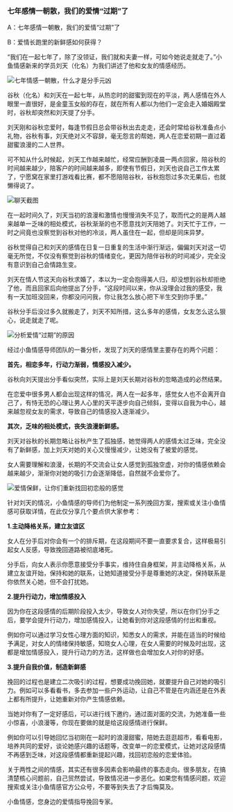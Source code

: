 ### 七年感情一朝散，我们的爱情“过期”了

A：七年感情一朝散，我们的爱情“过期”了

B：爱情长跑里的新鲜感如何获得？

“我们在一起七年了，除了没领证，我们就和夫妻一样，可如今她说走就走了。”小鱼情感新来的学员刘天（化名）为我们讲述了他和女友的情感经历。

![七年情感一朝散，什么才是分手元凶](/im/images/articles/a5/a5_3/image1.png "七年情感一朝散，什么才是分手元凶")

谷秋（化名）和刘天在一起七年，从热恋时的甜蜜到现在的平淡，两人感情在外人眼里一直很好，是金童玉女般的存在，就在所有人都以为他们一定会走入婚姻殿堂时，谷秋却突然和刘天提了分手。

刘天刚和谷秋恋爱时，每逢节假日总会带谷秋出去走走，还会时常给谷秋准备点小礼物，谷秋有事，刘天绝对义不容辞，毫无怨言的帮她，两人在恋爱初期一直过着甜蜜浪漫的二人世界。

可不知从什么时候起，刘天工作越来越忙，经常应酬到凌晨一两点回家，陪谷秋的时间越来越少，陪客户的时间越来越多，即使有节假日，刘天也说自己工作太累了，宁愿窝在家里打游戏看比赛，都不愿陪陪谷秋，谷秋抱怨过多次无果后，也就懒得说了。

![聊天截图](/im/images/articles/a5/a5_3/image2.jpeg "聊天截图")

在一起时间久了，刘天当初的浪漫和激情也慢慢消失不见了，取而代之的是两人越来越单一乏味的相处模式，谷秋渐渐的也不愿意找刘天陪她了。刘天忙于工作，一时之间竟也没察觉到谷秋对他的冷淡，两人虽住在一起，但却是同床异梦。

谷秋觉得自己和刘天的感情在日复一日重复的生活中渐行渐远，偏偏刘天对这一切毫无所觉，不仅没有察觉到谷秋的情绪变化，更因为陪伴谷秋的时间减少，完全没有意识到自己会情路生变。

刘天在情人节这天向谷秋求婚了，本以为一定会抱得美人归，却没想到谷秋却拒绝了他，而且回家后向他提出了分手，“这段时间以来，你从没理会过我的感受，我有一天加班没回来，你都没问问我，你让我怎么放心把下半生交到你手里。”

谷秋分手后没过多久就搬走了，刘天不知所措，这么多年的感情，女友怎么这么狠心，说走就走了呢。

![分析爱情“过期”的原因](/im/images/articles/a5/a5_3/image3.png "分析爱情“过期”的原因")

经过小鱼情感导师团队的一番分析，发现了刘天的感情里主要存在的两个问题：

**首先，相恋多年，行动力渐弱，情感投入减少。**

谷秋向刘天提出分手看似突然，实际上是刘天长期对谷秋的忽略造成的必然结果。

在恋爱中很多男人都会出现这样的情况，两人在一起多年，感觉女人也不会离开自己了，有恃无恐的心理让男人心里的天平逐步向自己倾斜，变得以自我为中心，越来越忽视女友的需求，导致自己的情感投入逐渐减少。

**其次，乏味的相处模式，丧失浪漫新鲜感。**

刘天对谷秋的长期忽略让谷秋产生了孤独感，她觉得两人的感情太过乏味，完全没有了新鲜感，加上刘天对她的关心又慢慢减少，让她没有了被爱的感觉。

女人需要理解和浪漫，长期的不交流会让女人感觉到孤独空虚，对你的情感依赖会越来越少，渐渐你对她的吸引力会逐渐降低，自然就不会爱你了。

![爱情保鲜，让你们重新找回初恋般的感觉](/im/images/articles/a5/a5_3/image4.png "爱情保鲜，让你们重新找回初恋般的感觉")

针对刘天的情况，小鱼情感的导师们为他制定一系列挽回方案，搜索或关注小鱼情感可获取详情，在此仅分享几个要点供大家参考：

**1.主动降格关系，建立友谊区**

女人在分手后对你会有一个的排斥期，在这段期间不要一直要求复合，这样极易引起女人反感，导致挽回道路被彻底堵死。

分手后，向女人表示你愿意接受分手事实，维持住自身框架，并主动降格关系，从建立友谊开始，保持和她的联系，让她知道接受分手是尊重她的决定，保持联系是你依然关心她，但不会打扰她。

**2.提升行动力，增加情感投入**

因为你在这段感情的后期阶段投入太少，导致女人对你失望，所以在你们分手之后，要学会提升行动力，增加感情投入，让她看到你对这段感情的付出和重视。

例如你可以通过学习女性心理方面的知识，知悉女人的需求，并能在适当的时候给予满足，对女人的情绪保持敏感，知晓女人心理，在女人需要的时候及时出现，这都是增加情感投入，提升行动力的方法，这样做也会增加女人对你的好感。

**3.提升自我价值，制造新鲜感**

挽回的过程也是建立二次吸引的过程，想要成功挽回她，就要提升自己对她的吸引力。例如可以多看看书，多去参加一些户外运动，让自己不管是在内涵还是在外表上都有所提升，让她重新对你产生情感依赖。

当她对你有了一定好感后，可以进行线下邀约，通过面对面的交流，为她准备一些小惊喜，小浪漫等，你现在要做的就是给这段感情进行保鲜。

例如你可以引导她回忆当初刚在一起时的浪漫甜蜜，陪她去逛逛超市，看看电影，培养共同的爱好，谈论她感兴趣的话题等，改变单一的恋爱模式，让她对这段感情不再感到乏味，对这段感情都重新提起兴趣，找回初恋般的恋爱体验。

关于两性之间的情感，其实还有很多因素会影响最终的事态走向。很多朋友，在搞清楚核心问题前，自己贸然尝试，导致情况进一步恶化。如果您有情感问题，欢迎搜索或关注小鱼情感官方公众号，不要等到失去了才后悔莫及。

小鱼情感，您身边的爱情指导挽回专家。
